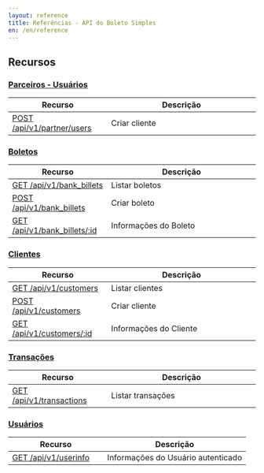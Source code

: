 ```yaml
---
layout: reference
title: Referências - API do Boleto Simples
en: /en/reference
---
```


## Recursos

### [Parceiros - Usuários](/reference/v1/apiv1partnerusers)

<table class='table table-bordered features'>
<thead>
  <tr>
    <th>Recurso</th>
    <th>Descrição</th>
  </tr>
</thead>
<tbody>
      <tr>
        <td>
          <a href="/docs/api/reference/v1/apiv1partnerusers/create.html">POST /api/v1/partner/users</a>
        </td>
        <td width='60%'>Criar cliente</td>
      </tr>
</tbody>
</table>

### [Boletos](/docs/api/reference/v1/bank_billets.html)

<table class='table table-bordered features'>
<thead>
  <tr>
    <th>Recurso</th>
    <th>Descrição</th>
  </tr>
</thead>
<tbody>
      <tr>
        <td>
          <a href="/docs/api/reference/v1/bank_billets/index.html">GET /api/v1/bank_billets</a>
        </td>
        <td width='60%'>Listar boletos</td>
      </tr>
      <tr>
        <td>
          <a href="/docs/api/reference/v1/bank_billets/create.html">POST /api/v1/bank_billets</a>
        </td>
        <td width='60%'>Criar boleto</td>
      </tr>
      <tr>
        <td>
          <a href="/docs/api/reference/v1/bank_billets/show.html">GET /api/v1/bank_billets/:id</a>
        </td>
        <td width='60%'>Informações do Boleto</td>
      </tr>
</tbody>
</table>

### [Clientes](/docs/api/reference/v1/customers.html)

<table class='table table-bordered features'>
<thead>
  <tr>
    <th>Recurso</th>
    <th>Descrição</th>
  </tr>
</thead>
<tbody>
      <tr>
        <td>
          <a href="/docs/api/reference/v1/customers/index.html">GET /api/v1/customers</a>
        </td>
        <td width='60%'>Listar clientes</td>
      </tr>
      <tr>
        <td>
          <a href="/docs/api/reference/v1/customers/create.html">POST /api/v1/customers</a>
        </td>
        <td width='60%'>Criar cliente</td>
      </tr>
      <tr>
        <td>
          <a href="/docs/api/reference/v1/customers/show.html">GET /api/v1/customers/:id</a>
        </td>
        <td width='60%'>Informações do Cliente</td>
      </tr>
</tbody>
</table>

### [Transações](/docs/api/reference/v1/transactions.html)

<table class='table table-bordered features'>
<thead>
  <tr>
    <th>Recurso</th>
    <th>Descrição</th>
  </tr>
</thead>
<tbody>
      <tr>
        <td>
          <a href="/docs/api/reference/v1/transactions/index.html">GET /api/v1/transactions</a>
        </td>
        <td width='60%'>Listar transações</td>
      </tr>
</tbody>
</table>

### [Usuários](/docs/api/reference/v1/users.html)

<table class='table table-bordered features'>
<thead>
  <tr>
    <th>Recurso</th>
    <th>Descrição</th>
  </tr>
</thead>
<tbody>
      <tr>
        <td>
          <a href="/docs/api/reference/v1/users/show.html">GET /api/v1/userinfo</a>
        </td>
        <td width='60%'>Informações do Usuário autenticado</td>
      </tr>
</tbody>
</table>

